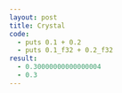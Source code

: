 ```yaml
---
layout: post
title: Crystal
code: 
  - puts 0.1 + 0.2
  - puts 0.1_f32 + 0.2_f32
result:
  - 0.30000000000000004
  - 0.3
---
```

